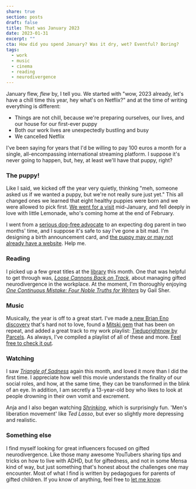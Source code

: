 ```yaml
---
share: true
section: posts
draft: false
title: That was January 2023
date: 2023-01-31
excerpt: ""
cta: How did you spend January? Was it dry, wet? Eventful? Boring?
tags:
  - work
  - music
  - cinema
  - reading
  - neurodivergence
---
```



January flew, _flew_ by, I tell you. We started with "wow, 2023 already, let's have a chill time this year, hey what's on Netflix?" and at the time of writing everything is different:

- Things are not chill, because we're preparing ourselves, our lives, and our house for our first-ever puppy
- Both our work lives are unexpectedly bustling and busy
- We cancelled Netflix

I've been saying for years that I'd be willing to pay 100 euros a month for a single, all-encompassing international streaming platform. I suppose it's never going to happen, but, hey, at least we'll have that puppy, right?

### The puppy!
Like I said, we kicked off the year very quietly, thinking "meh, someone asked us if we wanted a puppy, but we're not really sure just yet." This all changed ones we learned that eight healthy puppies were born and we were allowed to pick first. [We went for a visit](/2023/01/15/sneak-preview/) mid-January, and fell deeply in love with little Lemonade, who's coming home at the end of February.

I went from a [serious dog-free advocate](https://www.reddit.com/r/Dogfree/) to an expecting dog parent in two months' time, and I suppose it's safe to say I've gone a bit mad. I'm designing a birth announcement card, and [the puppy may or may not already have a website](https://lemonade.waleson.us/). Help me.

### Reading
I picked up a few great titles at the [library](https://www.oba.nl/openingstijden/detail.199270.html/oba-oosterdok/) this month. One that was helpful to get through was, [_Loose Cannons Back on Track_](https://www.goodreads.com/en/book/show/15733923), about managing gifted neurodivergence in the workplace. At the moment, I'm thoroughly enjoying [_One Continuous Mistake: Four Noble Truths for Writers_](https://www.goodreads.com/en/book/show/321863.One_Continuous_Mistake) by Gail Sher.

### Music
Musically, the year is off to a great start. I've made [a new Brian Eno discovery](https://www.youtube.com/watch?v=-INeMspNSQ0) that's hard not to love, found a [Mitski gem](https://www.youtube.com/watch?v=UMJm_97QXHA) that has been on repeat, and added a great track to my work playlist: [Tieduprightnow by Parcels](https://www.youtube.com/watch?v=_2qsU8FGU_E). As always, I've compiled a playlist of all of these and more. [Feel free to check it out](https://open.spotify.com/playlist/6Xlr2LlyTQuCdgWd46KNUI?si=980c41a80e134089).

### Watching 
I saw [_Triangle of Sadness_](https://www.imdb.com/title/tt7322224/) again this month, and loved it more than I did the first time. I appreciate how well this movie understands the finality of our social roles, and how, at the same time, they can be transformed in the blink of an eye. In addition, I am secretly a 13-year-old boy who likes to look at people drowning in their own vomit and excrement.

Anja and I also began watching [_Shrinking_](https://www.imdb.com/title/tt15677150/), which is surprisingly fun. 'Men's liberation movement' like _Ted Lasso_, but ever so slightly more depressing and realistic.


### Something else
I find myself looking for great influencers focused on gifted neurodivergence. Like those many awesome YouTubers sharing tips and tricks on how to live with ADHD, but for giftedness, and not in some Mensa kind of way, but just something that's honest about the challenges one may encounter. Most of what I find is written by pedagogues for parents of gifted children. If you know of anything, feel free to [let me know](_Inbox/hello.md).